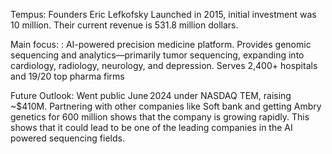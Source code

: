 Tempus:
Founders Eric Lefkofsky 
Launched in 2015, initial investment was 10 million. Their current revenue is 531.8 million dollars. 

Main focus: : AI-powered precision medicine platform. Provides genomic sequencing and analytics—primarily tumor sequencing, expanding into 
cardiology, radiology, neurology, and depression. Serves 2,400+ hospitals and 19/20 top pharma firms

Future Outlook: Went public June 2024 under NASDAQ TEM, raising ~$410M. Partnering with other companies like Soft bank and getting Ambry 
genetics for 600 million shows that the company is growing rapidly. This shows that it could lead to be one of the leading companies in the AI powered sequencing fields. 
